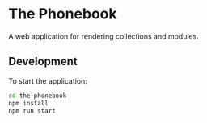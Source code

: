 # The Phonebook

A web application for rendering collections and modules.

## Development

To start the application:

```bash
cd the-phonebook
npm install
npm run start
```
